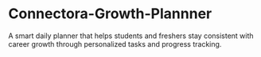 # Connectora-Growth-Plannner
A smart daily planner that helps students and freshers stay consistent with career growth through personalized tasks and progress tracking.
